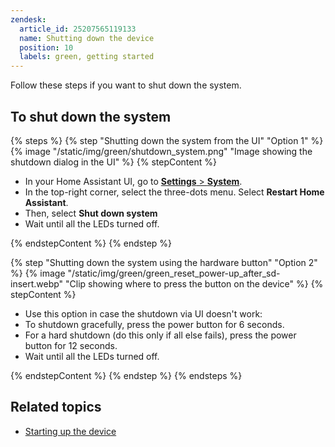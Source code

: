 ```yaml
---
zendesk:
  article_id: 25207565119133
  name: Shutting down the device
  position: 10
  labels: green, getting started
---
```


Follow these steps if you want to shut down the system.

## To shut down the system

{% steps %}
{% step "Shutting down the system from the UI" "Option 1" %}
{% image "/static/img/green/shutdown_system.png" "Image showing the shutdown dialog in the UI" %}
{% stepContent %}

- In your Home Assistant UI, go to [**Settings** > **System**](https://my.home-assistant.io/redirect/system_dashboard/).
- In the top-right corner, select the three-dots menu. Select **Restart Home Assistant**.
- Then, select **Shut down system**
- Wait until all the LEDs turned off.

{% endstepContent %}
{% endstep %}

{% step "Shutting down the system using the hardware button" "Option 2" %}
{% image "/static/img/green/green_reset_power-up_after_sd-insert.webp" "Clip showing where to press the button on the device" %}
{% stepContent %}

- Use this option in case the shutdown via UI doesn't work:
- To shutdown gracefully, press the power button for 6 seconds.
- For a hard shutdown (do this only if all else fails), press the power button for 12 seconds.
- Wait until all the LEDs turned off.

{% endstepContent %}
{% endstep %}
{% endsteps %}

## Related topics

- [Starting up the device](/hc/en-us/articles/25209783508125/)